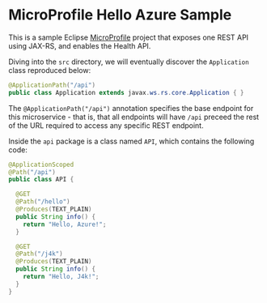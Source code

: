 # MicroProfile Hello Azure Sample

This is a sample Eclipse [MicroProfile](https://microprofile.io) project that exposes one REST API using JAX-RS, and enables the Health API.

Diving into the `src` directory, we will eventually discover the `Application` class reproduced below:

```java
@ApplicationPath("/api")
public class Application extends javax.ws.rs.core.Application { }
```

The `@ApplicationPath("/api")` annotation specifies the base endpoint for this microservice - that is, that all endpoints will have `/api` preceed the rest of the URL required to access any specific REST endpoint.

Inside the `api` package is a class named `API`, which contains the following code:

```java
@ApplicationScoped
@Path("/api")
public class API {

  @GET
  @Path("/hello")
  @Produces(TEXT_PLAIN)
  public String info() {
    return "Hello, Azure!";
  }

  @GET
  @Path("/j4k")
  @Produces(TEXT_PLAIN)
  public String info() {
    return "Hello, J4k!";
  }
}
```


